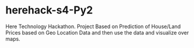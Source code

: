 # herehack-s4-Py2
Here Technology Hackathon. Project Based on Prediction of House/Land Prices based on Geo Location Data and then use the data and visualize over maps.
